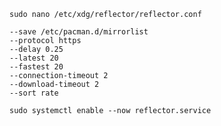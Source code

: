     sudo nano /etc/xdg/reflector/reflector.conf

    --save /etc/pacman.d/mirrorlist
    --protocol https
    --delay 0.25
    --latest 20
    --fastest 20
    --connection-timeout 2
    --download-timeout 2
    --sort rate

    sudo systemctl enable --now reflector.service
